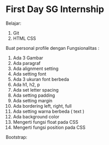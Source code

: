 # First Day SG Internship

Belajar:

1. Git
1. HTML CSS

Buat personal profile dengan Fungsionalitas :

1. Ada 3 Gambar
2. Ada paragraf
3. Ada alignment setting
4. Ada setting font
5. Ada 3 ukuran font berbeda
6. Ada h1, h2, p
7. Ada set letter spacing
8. Ada setting padding
9. Ada setting margin
10. Ada bordering left, right, full
11. Ada setting warna berbeda ( text )
12. Ada background color
13. Mengerti fungsi float pada CSS
14. Mengerti fungsi position pada CSS

Bootstrap:
